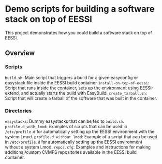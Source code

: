 # Demo scripts for building a software stack on top of EESSI

This project demonstrates how you could build a software stack on top of EESSI.

## Overview

### Scripts

`build.sh`: Main script that triggers a build for a given easyconfig or easystack file inside the EESSI build container
`install-on-top-of-eessi`: Script that runs inside the container, sets up the environment using EESSI-extend, and actually starts the build with EasyBuild.
`create_tarball.sh`: Script that will create a tarball of the software that was built in the container.

### Directories

`easystacks`: Dummy easystacks that can be fed to `build.sh`.
`profile.d_with_lmod`: Examples of scripts that can be used in `/etc/profile.d` for automatically setting up the EESSI environment with the system Lmod.
`profile.d_without_lmod`: Example of a script that can be used in `/etc/profile.d` for automatically setting up the EESSI environment without a system Lmod.
`repos.cfg`: Examples and instructions for making additional/custom CVMFS repositories available in the EESSI build container.
